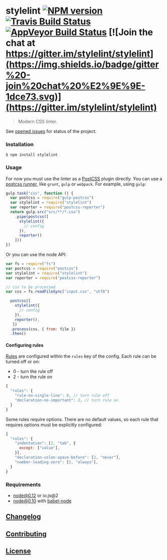 # stylelint [![NPM version](http://img.shields.io/npm/v/stylelint.svg)](https://www.npmjs.org/package/stylelint) [![Travis Build Status](https://img.shields.io/travis/stylelint/stylelint/master.svg?label=unix%20build)](https://travis-ci.org/stylelint/stylelint) [![AppVeyor Build Status](https://img.shields.io/appveyor/ci/MoOx/stylelint/master.svg?label=windows%20build)](https://ci.appveyor.com/project/MoOx/stylelint) [![Join the chat at https://gitter.im/stylelint/stylelint](https://img.shields.io/badge/gitter%20-join%20chat%20%E2%9E%9E-1dce73.svg)](https://gitter.im/stylelint/stylelint)

> Modern CSS linter.

See [opened issues](https://github.com/stylelint/stylelint/issues) for status of the project.

### Installation

```console
$ npm install stylelint
```

### Usage

For now you must use the linter as a [PostCSS](https://github.com/postcss/postcss#usage) plugin directly. You can use a [postcss runner](https://github.com/postcss/postcss#usage), like `grunt`, `gulp` or `webpack`. For example, using `gulp`:

```js
gulp.task("css", function () {
  var postcss = require("gulp-postcss")
  var stylelint = require("stylelint")
  var reporter = require("postcss-reporter")
  return gulp.src("src/**/*.css")
    .pipe(postcss([
      stylelint({
        // config
      }),
      reporter()
    ]))
})
```

Or you can use the node API:

```js
var fs = require("fs")
var postcss = require("postcss")
var stylelint = require("stylelint")
var reporter = require("postcss-reporter")

// css to be processed
var css = fs.readFileSync("input.css", "utf8")

  postcss([
    stylelint({
      // config
    }),
    reporter(),
   ])
  .process(css, { from: file })
  .then()
```

#### Configuring rules

[Rules](docs/rules.md) are configured within the `rules` key of the config. Each rule can be turned off or on:

* 0 - turn the rule off
* 2 - turn the rule on

```js
{
  "rules": {
    "rule-no-single-line": 0, // turn rule off
    "declaration-no-important": 2, // turn rule on
  }
}
```

Some rules require options. There are no default values, so each rule that requires options must be explicitly configured:

```js
{
  "rules": {
    "indentation": [2, "tab", {
      except: ["value"],
    }],
    "declaration-colon-space-before": [2, "never"],
    "number-leading-zero": [2, "always"],
  }
}
```

### Requirements

* node@0.12 or io.js@2
* node@0.10 with [babel-node](http://babeljs.io/docs/usage/cli/#babel-node)

## [Changelog](CHANGELOG.md)

## [Contributing](CONTRIBUTING.md)

## [License](LICENSE)
